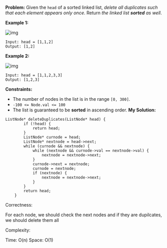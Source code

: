 **Problem:**
Given the `head` of a sorted linked list, *delete all duplicates such that each element appears only once*. Return *the linked list **sorted** as well*.

 

**Example 1:**

![img](https://assets.leetcode.com/uploads/2021/01/04/list1.jpg)

```
Input: head = [1,1,2]
Output: [1,2]
```

**Example 2:**

![img](https://assets.leetcode.com/uploads/2021/01/04/list2.jpg)

```
Input: head = [1,1,2,3,3]
Output: [1,2,3]
```

 

**Constraints:**

- The number of nodes in the list is in the range `[0, 300]`.
- `-100 <= Node.val <= 100`
- The list is guaranteed to be **sorted** in ascending order.
**My Solution:**
```
ListNode* deleteDuplicates(ListNode* head) {
        if (!head) {
            return head;
        }
        ListNode* curnode = head;
        ListNode* nextnode = head->next;
        while (curnode && nextnode) {
            while (nextnode && curnode->val == nextnode->val) {
                nextnode = nextnode->next;
            }
            curnode->next = nextnode;
            curnode = nextnode;
            if (nextnode) {
                nextnode = nextnode->next;
            }
        }
        return head;
    }
```
Correctness:

For each node, we should check the next nodes and if they are dupilcates, we should delete them all

Complexity:

Time: O(n)
Space: O(1)